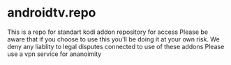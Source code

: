 # androidtv.repo
This is a repo for standart kodi addon repository for access 
Please be aware that if you choose to use this you'll be doing it at your own risk. 
We deny any liablity to legal disputes connected to use of these addons 
Please use a vpn service for ananoimity 

